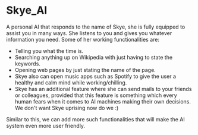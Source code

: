 # Skye_AI

A personal AI that responds to the name of Skye, she is fully equipped to assist you in many ways. She listens to you and gives you whatever information you need.
Some of her working functionalities are: 
* Telling you what the time is.
* Searching anything up on Wikipedia with just having to state the keywords.
* Opening web pages by just stating the name of the page.
* Skye also can open music apps such as Spotify to give the user a healthy and calm mind while working/chilling.
* Skye has an additional feature where she can send mails to your friends or colleagues, provided that this feature is something which every human fears when it comes to AI machines making their own decisions. We don't want Skye uprising now do we :)

Similar to this, we can add more such functionalities that will make the AI system even more user friendly.


